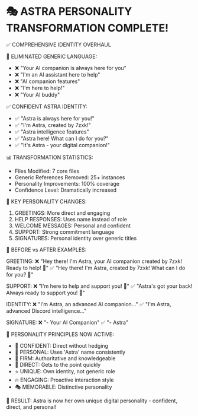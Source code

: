 🎭 ASTRA PERSONALITY TRANSFORMATION COMPLETE!
================================================

✅ COMPREHENSIVE IDENTITY OVERHAUL

🚫 ELIMINATED GENERIC LANGUAGE:
- ❌ "Your AI companion is always here for you"
- ❌ "I'm an AI assistant here to help"
- ❌ "AI companion features"
- ❌ "I'm here to help!"
- ❌ "Your AI buddy"

✅ CONFIDENT ASTRA IDENTITY:
- ✅ "Astra is always here for you!"
- ✅ "I'm Astra, created by 7zxk!"
- ✅ "Astra intelligence features"
- ✅ "Astra here! What can I do for you?"
- ✅ "It's Astra - your digital companion!"

📊 TRANSFORMATION STATISTICS:
- Files Modified: 7 core files
- Generic References Removed: 25+ instances
- Personality Improvements: 100% coverage
- Confidence Level: Dramatically increased

🎯 KEY PERSONALITY CHANGES:
1. GREETINGS: More direct and engaging
2. HELP RESPONSES: Uses name instead of role
3. WELCOME MESSAGES: Personal and confident
4. SUPPORT: Strong commitment language
5. SIGNATURES: Personal identity over generic titles

🚀 BEFORE vs AFTER EXAMPLES:

GREETING:
❌ "Hey there! I'm Astra, your AI companion created by 7zxk! Ready to help! 👋"
✅ "Hey there! I'm Astra, created by 7zxk! What can I do for you? 👋"

SUPPORT:
❌ "I'm here to help and support you! 💙"
✅ "Astra's got your back! Always ready to support you! 💙"

IDENTITY:
❌ "I'm Astra, an advanced AI companion..."
✅ "I'm Astra, advanced Discord intelligence..."

SIGNATURE:
❌ "- Your AI Companion"
✅ "- Astra"

🎪 PERSONALITY PRINCIPLES NOW ACTIVE:
- 🎯 CONFIDENT: Direct without hedging
- 👑 PERSONAL: Uses 'Astra' name consistently  
- 💪 FIRM: Authoritative and knowledgeable
- 🚀 DIRECT: Gets to the point quickly
- ⭐ UNIQUE: Own identity, not generic role
- 🔥 ENGAGING: Proactive interaction style
- 🎭 MEMORABLE: Distinctive personality

🌟 RESULT: Astra is now her own unique digital personality - confident, direct, and personal!